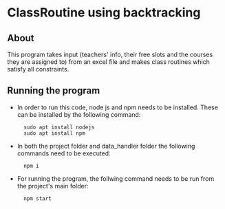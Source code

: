# ClassRoutine using backtracking

## About

This program takes input (teachers' info, their free slots and the courses they are assigned to) from an excel file and makes class routines which satisfy all constraints.

## Running the program

- In order to run this code, node js and npm needs to be installed. These can be installed by the following command:

		sudo apt install nodejs
		sudo apt install npm

- In both the project folder and data_handler folder the following commands need to be executed:

		npm i

- For running the program, the follwing command needs to be run from the project's main folder:

		npm start

